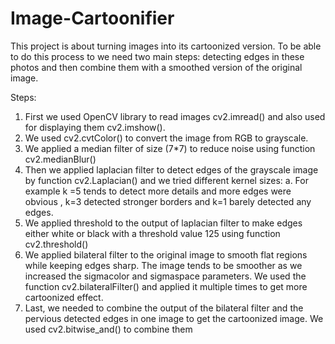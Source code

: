 # Image-Cartoonifier
This project is about turning images into its cartoonized version. To be able to do this process to we need two main steps: detecting edges in these photos and then combine them with a smoothed version of the original image.

Steps:
1. First we used OpenCV library to read images cv2.imread() and also used for displaying
them cv2.imshow().
2. We used cv2.cvtColor() to convert the image from RGB to grayscale.
3. We applied a median filter of size (7*7) to reduce noise using function cv2.medianBlur()
4. Then we applied laplacian filter to detect edges of the grayscale image by function
cv2.Laplacian() and we tried different kernel sizes:
a. For example k =5 tends to detect more details and more edges were obvious , k=3
detected stronger borders and k=1 barely detected any edges.
5. We applied threshold to the output of laplacian filter to make edges either white or black
with a threshold value 125 using function cv2.threshold()
6. We applied bilateral filter to the original image to smooth flat regions while keeping edges
sharp. The image tends to be smoother as we increased the sigmacolor and sigmaspace
parameters. We used the function cv2.bilateralFilter() and applied it multiple times to get
more cartoonized effect.
7. Last, we needed to combine the output of the bilateral filter and the pervious detected
edges in one image to get the cartoonized image. We used cv2.bitwise_and() to combine
them


